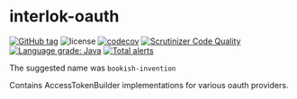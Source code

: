 # interlok-oauth
[![GitHub tag](https://img.shields.io/github/tag/adaptris/interlok-oauth.svg)](https://github.com/adaptris/interlok-oauth/tags) ![license](https://img.shields.io/github/license/adaptris/interlok-oauth.svg) [![codecov](https://codecov.io/gh/adaptris/interlok-oauth/branch/develop/graph/badge.svg)](https://codecov.io/gh/adaptris/interlok-oauth) [![Scrutinizer Code Quality](https://scrutinizer-ci.com/g/adaptris/interlok-oauth/badges/quality-score.png?b=develop)](https://scrutinizer-ci.com/g/adaptris/interlok-oauth/?branch=develop) [![Language grade: Java](https://img.shields.io/lgtm/grade/java/g/adaptris/interlok-oauth.svg?logo=lgtm&logoWidth=18)](https://lgtm.com/projects/g/adaptris/interlok-oauth/context:java) [![Total alerts](https://img.shields.io/lgtm/alerts/g/adaptris/interlok-oauth.svg?logo=lgtm&logoWidth=18)](https://lgtm.com/projects/g/adaptris/interlok-oauth/alerts/)

The suggested name was `bookish-invention`

Contains AccessTokenBuilder implementations for various oauth providers.
